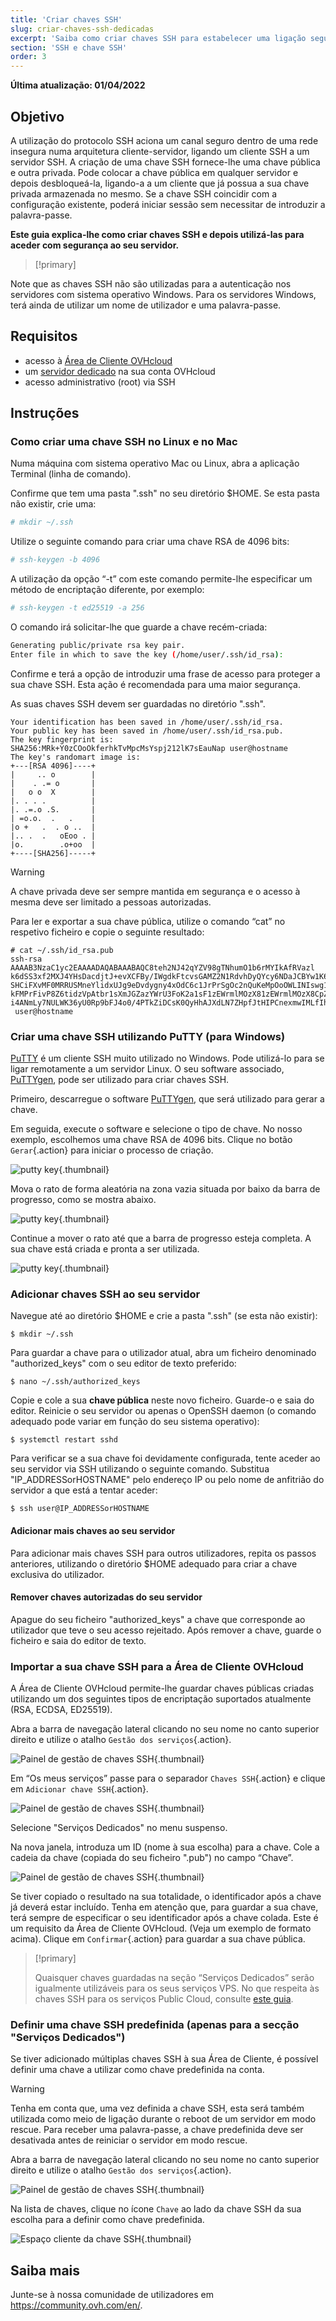```yaml
---
title: 'Criar chaves SSH'
slug: criar-chaves-ssh-dedicadas
excerpt: 'Saiba como criar chaves SSH para estabelecer uma ligação segura ao seu servidor dedicado'
section: 'SSH e chave SSH'
order: 3
---
```


**Última atualização: 01/04/2022**

## Objetivo

A utilização do protocolo SSH aciona um canal seguro dentro de uma rede insegura numa arquitetura cliente-servidor, ligando um cliente SSH a um servidor SSH. A criação de uma chave SSH fornece-lhe uma chave pública e outra privada. Pode colocar a chave pública em qualquer servidor e depois desbloqueá-la, ligando-a a um cliente que já possua a sua chave privada armazenada no mesmo. Se a chave SSH coincidir com a configuração existente, poderá iniciar sessão sem necessitar de introduzir a palavra-passe.

**Este guia explica-lhe como criar chaves SSH e depois utilizá-las para aceder com segurança ao seu servidor.**

> [!primary]
>
Note que as chaves SSH não são utilizadas para a autenticação nos servidores com sistema operativo Windows. Para os servidores Windows, terá ainda de utilizar um nome de utilizador e uma palavra-passe.
>

## Requisitos

- acesso à [Área de Cliente OVHcloud](https://www.ovh.com/auth/?action=gotomanager&from=https://www.ovh.pt/&ovhSubsidiary=pt)
- um [servidor dedicado](https://www.ovhcloud.com/pt/bare-metal/) na sua conta OVHcloud
- acesso administrativo (root) via SSH

## Instruções

### Como criar uma chave SSH no Linux e no Mac

Numa máquina com sistema operativo Mac ou Linux, abra a aplicação Terminal (linha de comando).

Confirme que tem uma pasta ".ssh" no seu diretório $HOME. Se esta pasta não existir, crie uma:

```sh
# mkdir ~/.ssh
```

Utilize o seguinte comando para criar uma chave RSA de 4096 bits:

```sh
# ssh-keygen -b 4096
```
A utilização da opção “-t” com este comando permite-lhe especificar um método de encriptação diferente, por exemplo:

```sh
# ssh-keygen -t ed25519 -a 256
```

O comando irá solicitar-lhe que guarde a chave recém-criada:

```sh
Generating public/private rsa key pair.
Enter file in which to save the key (/home/user/.ssh/id_rsa):
```

Confirme e terá a opção de introduzir uma frase de acesso para proteger a sua chave SSH. Esta ação é recomendada para uma maior segurança.

As suas chaves SSH devem ser guardadas no diretório ".ssh".

```ssh
Your identification has been saved in /home/user/.ssh/id_rsa.
Your public key has been saved in /home/user/.ssh/id_rsa.pub.
The key fingerprint is:
SHA256:MRk+Y0zCOoOkferhkTvMpcMsYspj212lK7sEauNap user@hostname
The key's randomart image is:
+---[RSA 4096]----+
|     .. o        |
|    . .= o       |
|   o o  X        |
|. . . .          |
|. .=.o .S.       |
| =o.o.  .   .    |
|o +   .  . o ..  |
|.. .  .   oEoo . |
|o.        .o+oo  |
+----[SHA256]-----+
```

> [!warning]
>
> A chave privada deve ser sempre mantida em segurança e o acesso à mesma deve ser limitado a pessoas autorizadas.
> 

Para ler e exportar a sua chave pública, utilize o comando “cat” no respetivo ficheiro e copie o seguinte resultado:

```ssh
# cat ~/.ssh/id_rsa.pub
ssh-rsa AAAAB3NzaC1yc2EAAAADAQABAAABAQC8teh2NJ42qYZV98gTNhumO1b6rMYIkAfRVazl
k6dSS3xf2MXJ4YHsDacdjtJ+evXCFBy/IWgdkFtcvsGAMZ2N1RdvhDyQYcy6NDaJCBYw1K6Gv5fJ
SHCiFXvMF0MRRUSMneYlidxUJg9eDvdygny4xOdC6c1JrPrSgOc2nQuKeMpOoOWLINIswg1IIFVk
kFMPrFivP8Z6tidzVpAtbr1sXmJGZazYWrU3FoK2a1sF1zEWrmlMOzX81zEWrmlMOzX8CpZW8Rae
i4ANmLy7NULWK36yU0Rp9bFJ4o0/4PTkZiDCsK0QyHhAJXdLN7ZHpfJtHIPCnexmwIMLfIhCWhO5
 user@hostname
```

### Criar uma chave SSH utilizando PuTTY (para Windows)

[PuTTY](https://www.chiark.greenend.org.uk/~sgtatham/putty/) é um cliente SSH muito utilizado no Windows. Pode utilizá-lo para se ligar remotamente a um servidor Linux. O seu software associado, [PuTTYgen](https://the.earth.li/~sgtatham/putty/latest/w64/puttygen.exe), pode ser utilizado para criar chaves SSH.

Primeiro, descarregue o software [PuTTYgen](https://the.earth.li/~sgtatham/putty/latest/w64/puttygen.exe), que será utilizado para gerar a chave.

Em seguida, execute o software e selecione o tipo de chave. No nosso exemplo, escolhemos uma chave RSA de 4096 bits. Clique no botão `Gerar`{.action} para iniciar o processo de criação.

![putty key](images/puttygen_01.png){.thumbnail}

Mova o rato de forma aleatória na zona vazia situada por baixo da barra de progresso, como se mostra abaixo.

![putty key](images/puttygen_02.gif){.thumbnail}

Continue a mover o rato até que a barra de progresso esteja completa. A sua chave está criada e pronta a ser utilizada.

![putty key](images/puttygen_03.png){.thumbnail}


### Adicionar chaves SSH ao seu servidor

Navegue até ao diretório $HOME e crie a pasta ".ssh" (se esta não existir):

```ssh
$ mkdir ~/.ssh
```

Para guardar a chave para o utilizador atual, abra um ficheiro denominado "authorized_keys" com o seu editor de texto preferido:

```ssh
$ nano ~/.ssh/authorized_keys
```

Copie e cole a sua **chave pública** neste novo ficheiro. Guarde-o e saia do editor. Reinicie o seu servidor ou apenas o OpenSSH daemon (o comando adequado pode variar em função do seu sistema operativo):

```ssh
$ systemctl restart sshd
```

Para verificar se a sua chave foi devidamente configurada, tente aceder ao seu servidor via SSH utilizando o seguinte comando. Substitua "IP_ADDRESSorHOSTNAME" pelo endereço IP ou pelo nome de anfitrião do servidor a que está a tentar aceder:

```ssh
$ ssh user@IP_ADDRESSorHOSTNAME
```

#### Adicionar mais chaves ao seu servidor

Para adicionar mais chaves SSH para outros utilizadores, repita os passos anteriores, utilizando o diretório $HOME adequado para criar a chave exclusiva do utilizador.

#### Remover chaves autorizadas do seu servidor

Apague do seu ficheiro "authorized_keys" a chave que corresponde ao utilizador que teve o seu acesso rejeitado. Após remover a chave, guarde o ficheiro e saia do editor de texto.

### Importar a sua chave SSH para a Área de Cliente OVHcloud

A Área de Cliente OVHcloud permite-lhe guardar chaves públicas criadas utilizando um dos seguintes tipos de encriptação suportados atualmente (RSA, ECDSA, ED25519). 

Abra a barra de navegação lateral clicando no seu nome no canto superior direito e utilize o atalho `Gestão dos serviços`{.action}.

![Painel de gestão de chaves SSH](images/SSH_keys_panel_1.1.png){.thumbnail}

Em “Os meus serviços” passe para o separador `Chaves SSH`{.action} e clique em `Adicionar chave SSH`{.action}.

![Painel de gestão de chaves SSH](images/SSH_keys_panel_2.1.png){.thumbnail}

Selecione "Serviços Dedicados" no menu suspenso.

Na nova janela, introduza um ID (nome à sua escolha) para a chave. Cole a cadeia da chave (copiada do seu ficheiro ".pub") no campo “Chave”.

![Painel de gestão de chaves SSH](images/SSH_keys_panel_3.png){.thumbnail}

Se tiver copiado o resultado na sua totalidade, o identificador após a chave já deverá estar incluído. Tenha em atenção que, para guardar a sua chave, terá sempre de especificar o seu identificador após a chave colada. Este é um requisito da Área de Cliente OVHcloud. (Veja um exemplo de formato acima). Clique em `Confirmar`{.action} para guardar a sua chave pública.

> [!primary]
>
> Quaisquer chaves guardadas na seção “Serviços Dedicados” serão igualmente utilizáveis para os seus serviços VPS. No que respeita às chaves SSH para os serviços Public Cloud, consulte [este guia](../../public-cloud/public-cloud-primeiros-passos).
>

### Definir uma chave SSH predefinida (apenas para a secção "Serviços Dedicados")

Se tiver adicionado múltiplas chaves SSH à sua Área de Cliente, é possível definir uma chave a utilizar como chave predefinida na conta.

> [!warning]
> Tenha em conta que, uma vez definida a chave SSH, esta será também utilizada como meio de ligação durante o reboot de um servidor em modo rescue. Para receber uma palavra-passe, a chave predefinida deve ser desativada antes de reiniciar o servidor em modo rescue.
>

Abra a barra de navegação lateral clicando no seu nome no canto superior direito e utilize o atalho `Gestão dos serviços`{.action}.

![Painel de gestão de chaves SSH](images/SSH_keys_panel_1.1.png){.thumbnail}

Na lista de chaves, clique no ícone `Chave` ao lado da chave SSH da sua escolha para a definir como chave predefinida.

![Espaço cliente da chave SSH](images/defaultsshkey.png){.thumbnail}



## Saiba mais

Junte-se à nossa comunidade de utilizadores em <https://community.ovh.com/en/>.